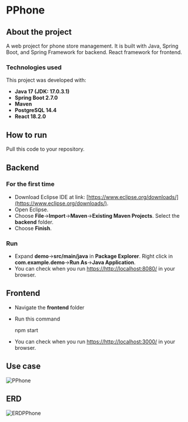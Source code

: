 # PPhone
## About the project
A web project for phone store management. It is built with Java, Spring Boot, and Spring Framework for backend. React framework for frontend.
### Technologies used

This project was developed with:

-   **Java 17 (JDK: 17.0.3.1)**
-   **Spring Boot 2.7.0**
-   **Maven**
-   **PostgreSQL 14.4**
-   **React 18.2.0**
## How to run
Pull this code to your repository.
## Backend
### For the first time
-   Download Eclipse IDE at link: [https://www.eclipse.org/downloads/](https://www.eclipse.org/downloads/).
-   Open Eclipse.
-   Choose **File**->**Import**->**Maven**->**Existing Maven Projects**. Select the **backend** folder.
- Choose **Finish**.
### Run
- Expand **demo**->**src/main/java** in **Package Explorer**. Right click in **com.example.demo**->**Run As**->**Java Application**.
- You can check when you run [https://http://localhost:8080/](https://http://localhost:8080/) in your browser.
## Frontend
- Navigate the **frontend** folder
- Run this command

    npm start
- You can check when you run [https://http://localhost:3000/](https://http://localhost:3000/) in your browser.
## Use case 
![PPhone](https://user-images.githubusercontent.com/49936367/174150296-9eade273-3949-4db8-be6e-6d93aa5606c6.jpg)
## ERD
![ERDPPhone](https://user-images.githubusercontent.com/49936367/174443535-81c3fe47-0004-44ec-8765-29523a2f6205.jpg)
